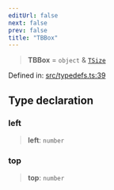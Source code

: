 ```yaml
---
editUrl: false
next: false
prev: false
title: "TBBox"
---
```


> **TBBox** = `object` & [`TSize`](/api/type-aliases/tsize/)

Defined in: [src/typedefs.ts:39](https://github.com/fabricjs/fabric.js/blob/e114448a1bce9b68a3e1bba337bc0c83a35c1aa5/src/typedefs.ts#L39)

## Type declaration

### left

> **left**: `number`

### top

> **top**: `number`

